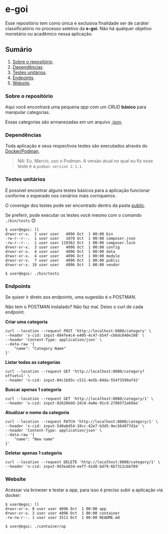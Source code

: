 # e-goi

Esse repositório tem como única e exclusiva finalidade ser de caráter classificatório no processo seletivo da **e-goi**. Não há qualquer objetivo monetário ou acadêmico nessa aplicação.

## Sumário

1. [Sobre o repositório](#sobre-o-repositório).
2. [Dependências](#dependências).
3. [Testes unitários](#testes-unitários).
4. [Endpoints](#endpoints).
5. [Website](#website).

### Sobre o repositório
Aqui você encontrará uma pequena *app* com um *CRUD* **básico** para manipular categorias.

Essas categorias são armanezadas em um arquivo [.json](app/data/storage/categories.json).

### Dependências
Toda aplicação e seus respectivos testes são executados através do [Docker/Podman](./container/php/Dockerfile).

> NA: Eu, Marcio, uso o Podman. A versão atual no qual eu fiz esse teste é a `podman version 2.1.1`.

### Testes unitários
É possível encontrar alguns testes básicos para a aplicação funcionar conforme o esperado nos cenários mais corriqueiros.

O *coverage* dos testes pode ser encontrado dentro da pasta [public](./app/public/coverage/index.html).

Se preferir, pode executar os testes você mesmo com o comando `./bin/tests` :blush:

```shell
$ user@egoi: ll
drwxr-xr-x.  2 user user   4096 Oct  1 00:00 bin
-rw-r--r--.  1 user user   1078 Oct  1 00:00 composer.json
-rw-r--r--.  1 user user 119362 Oct  1 00:00 composer.lock
drwxr-xr-x.  3 user user   4096 Oct  1 00:00 config
drwxr-xr-x.  4 user user   4096 Oct  1 00:00 data
drwxr-xr-x.  4 user user   4096 Oct  1 00:00 module
drwxr-xr-x.  7 user user   4096 Oct  1 00:00 public
drwxr-xr-x. 19 user user   4096 Oct  1 00:00 vendor

$ user@egoi: ./bin/tests
```

### Endpoints
Se quiser ir direto aos endpoints, uma sugestão é o POSTMAN.
<div class="postman-run-button"
data-postman-action="collection/import"
data-postman-var-1="1fef4a9b24c196c6abc5"></div>
<script type="text/javascript">
  (function (p,o,s,t,m,a,n) {
    !p[s] && (p[s] = function () { (p[t] || (p[t] = [])).push(arguments); });
    !o.getElementById(s+t) && o.getElementsByTagName("head")[0].appendChild((
      (n = o.createElement("script")),
      (n.id = s+t), (n.async = 1), (n.src = m), n
    ));
  }(window, document, "_pm", "PostmanRunObject", "https://run.pstmn.io/button.js"));
</script>

Não tem o POSTMAN instalado? Não faz mal. Deixo o curl de cada endpoint.

**Criar uma categoria**
```
curl --location --request POST 'http://localhost:8080/category' \
--header 'x-cid: input-894fe4c4-e405-4c47-b54f-cb6dc640e108' \
--header 'Content-Type: application/json' \
--data-raw '{
    "name": "Category Name"
}'
```
**Listar todas as categorias**
```
curl --location --request GET 'http://localhost:8080/category?offset=1' \
--header 'x-cid: input-04c1b93c-c511-4e5b-84da-554f3599af42'
```
**Buscar apenas 1 categoria**
```
curl --location --request GET 'http://localhost:8080/category/1' \
--header 'x-cid: input-826266dd-2dc8-4a0e-91cd-27865f2a69ae'
```
**Atualizar o nome da categoria**
```
curl --location --request PATCH 'http://localhost:8080/category/1' \
--header 'x-cid: input-540a6d54-10cc-42e7-b3d5-9ec564977d1e' \
--header 'Content-Type: application/json' \
--data-raw '{
    "name": "New name"
}'
```
**Deletar apenas 1 categoria**
```
curl --location --request DELETE 'http://localhost:8080/category/1' \
--header 'x-cid: input-9d3ea834-eeff-41d8-bd79-6b7312cbbf89'
```

### Website
Acessar via browser e testar a *app*, para isso é preciso subir a aplicação via docker:
```shell
$ user@egoi: ll
drwxr-xr-x. 8 user user 4096 Oct  1 00:00 app
drwxr-xr-x. 3 user user 4096 Oct  1 00:00 container
-rw-rw-r--. 1 user user 3511 Oct  1 00:00 README.md

$ user@egoi: ./container/up
```